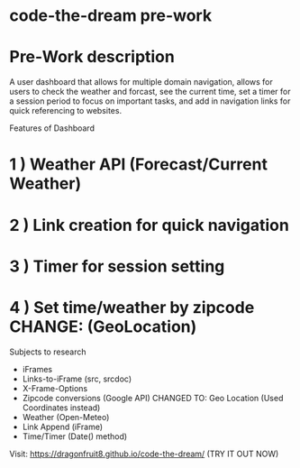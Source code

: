 # code-the-dream pre-work

# Pre-Work description
A user dashboard that allows for multiple domain navigation, allows for users to check the weather and forcast, see the current time, set a timer for a session period to focus on important tasks, and add in navigation links for quick referencing to websites.

Features of Dashboard
# 1 ) Weather API (Forecast/Current Weather)
# 2 ) Link creation for quick navigation
# 3 ) Timer for session setting
# 4 ) Set time/weather by zipcode CHANGE: (GeoLocation)

Subjects to research
-   iFrames
-   Links-to-iFrame (src, srcdoc)
-   X-Frame-Options
-   Zipcode conversions (Google API) CHANGED TO: Geo Location (Used Coordinates instead)
-   Weather (Open-Meteo)
-   Link Append (iFrame)
-   Time/Timer (Date() method)

Visit: https://dragonfruit8.github.io/code-the-dream/ (TRY IT OUT NOW)